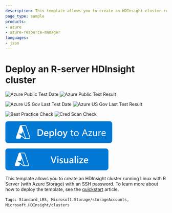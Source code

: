 ```yaml
---
description: This template allows you to create an HDInsight cluster running Linux with R Server for HDInsight. This template also creates an Azure Storage account. The SSH authentication method for the cluster is username / password.
page_type: sample
products:
- azure
- azure-resource-manager
languages:
- json
---
```

# Deploy an R-server HDInsight cluster

![Azure Public Test Date](https://azurequickstartsservice.blob.core.windows.net/badges/quickstarts/microsoft.hdinsight/hdinsight-rserver/PublicLastTestDate.svg)
![Azure Public Test Result](https://azurequickstartsservice.blob.core.windows.net/badges/quickstarts/microsoft.hdinsight/hdinsight-rserver/PublicDeployment.svg)

![Azure US Gov Last Test Date](https://azurequickstartsservice.blob.core.windows.net/badges/quickstarts/microsoft.hdinsight/hdinsight-rserver/FairfaxLastTestDate.svg)
![Azure US Gov Last Test Result](https://azurequickstartsservice.blob.core.windows.net/badges/quickstarts/microsoft.hdinsight/hdinsight-rserver/FairfaxDeployment.svg)

![Best Practice Check](https://azurequickstartsservice.blob.core.windows.net/badges/quickstarts/microsoft.hdinsight/hdinsight-rserver/BestPracticeResult.svg)
![Cred Scan Check](https://azurequickstartsservice.blob.core.windows.net/badges/quickstarts/microsoft.hdinsight/hdinsight-rserver/CredScanResult.svg)

[![Deploy To Azure](https://raw.githubusercontent.com/Azure/azure-quickstart-templates/master/1-CONTRIBUTION-GUIDE/images/deploytoazure.svg?sanitize=true)](https://portal.azure.com/#create/Microsoft.Template/uri/https%3A%2F%2Fraw.githubusercontent.com%2FAzure%2Fazure-quickstart-templates%2Fmaster%2Fquickstarts%2Fmicrosoft.hdinsight%2Fhdinsight-rserver%2Fazuredeploy.json)

[![Visualize](https://raw.githubusercontent.com/Azure/azure-quickstart-templates/master/1-CONTRIBUTION-GUIDE/images/visualizebutton.svg?sanitize=true)](http://armviz.io/#/?load=https%3A%2F%2Fraw.githubusercontent.com%2FAzure%2Fazure-quickstart-templates%2Fmaster%2Fquickstarts%2Fmicrosoft.hdinsight%2Fhdinsight-rserver%2Fazuredeploy.json)

This template allows you to create an HDInsight cluster running Linux with R Server (with Azure Storage) with an SSH password. To learn more about how to deploy the template, see the [quickstart](https://docs.microsoft.com/azure/hdinsight/r-server/quickstart-resource-manager-template) article.

`Tags: Standard_LRS, Microsoft.Storage/storageAccounts, Microsoft.HDInsight/clusters`
